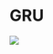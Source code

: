 # GRU



![](https://cdn.jsdelivr.net/gh/vllbc/img4blog//image/Pasted%20image%2020221103160952.png)
